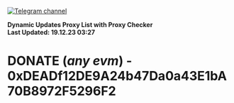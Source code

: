 [![Telegram channel](https://img.shields.io/endpoint?url=https://runkit.io/damiankrawczyk/telegram-badge/branches/master?url=https://t.me/n4z4v0d)](https://t.me/n4z4v0d) 

**Dynamic Updates Proxy List with Proxy Checker**  
**Last Updated: 19.12.23 03:27**

# DONATE (_any evm_) - 0xDEADf12DE9A24b47Da0a43E1bA70B8972F5296F2
